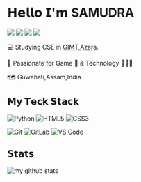 # 𝗛𝗲𝗹𝗹𝗼 𝗜'𝗺 SAMUDRA

[![](https://img.shields.io/badge/-@purp1exd-%231DA1F2?style=flat-square&logo=twitter&logoColor=ffffff)](https://twitter.com/purp1exd)
[![](https://img.shields.io/badge/-@Samudr4-%23181717?style=flat-square&logo=github)](https://github.com/samudr4)
[![](https://img.shields.io/badge/-@purp1exd-%23000000?style=flat-square&logo=codesandbox)](https://instagram.com/samudr4.io)
[![](https://img.shields.io/website?color=0ab9e6&style=flat-square&up_message=xlbd.me&url=https%3A%2F%2Fpurp1e.ml)](https://www.purp1e.ml/)



:computer: Studying CSE in [GIMT,Azara](http://www.gimt-guwahati.ac.in/).

:vulcan_salute: Passionate for Game 👾 & Technology 👨🏻‍💻

🗺️ Guwahati,Assam,India

## 𝗠𝘆 𝗧𝗲𝗰𝗸 𝗦𝘁𝗮𝗰𝗸

![Python](https://img.shields.io/badge/-Python-%23E44D27?style=flat-square&logo=python&logoColor=66CD00)
![HTML5](https://img.shields.io/badge/-HTML5-%23E44D27?style=flat-square&logo=html5&logoColor=ffffff)
![CSS3](https://img.shields.io/badge/-CSS3-%231572B6?style=flat-square&logo=css3)



![Git](https://img.shields.io/badge/-Git-%23F05032?style=flat-square&logo=git&logoColor=%23ffffff)
![GitLab](https://img.shields.io/badge/-GitLab-FCA121?style=flat-square&logo=gitlab)
![VS Code](https://img.shields.io/badge/-VSCode-%23007ACC?style=flat-square&logo=visual-studio-code)

## 𝗦𝘁𝗮𝘁𝘀

![my github stats](https://github-readme-stats.vercel.app/api?username=samudr4&show_icons=true&theme=dracula)

